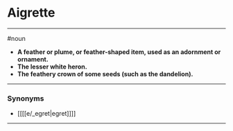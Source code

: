 # Aigrette
---
#noun
- **A feather or plume, or feather-shaped item, used as an adornment or ornament.**
- **The lesser white heron.**
- **The feathery crown of some seeds (such as the dandelion).**
---
### Synonyms
- [[[[e/_egret|egret]]]]
---
